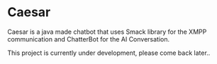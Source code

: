 # Caesar

Caesar is a  java made chatbot that uses Smack library for the XMPP communication and ChatterBot for the AI Conversation.

This project is currently under development, please come back later..
